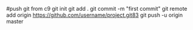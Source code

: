 #push git from c9
git init
git add . 
git commit -m "first commit"
git remote add origin https://github.com/username/project.git83
git push -u origin master
